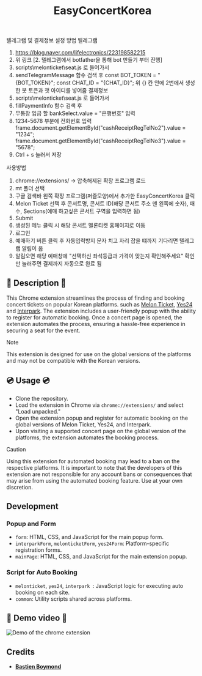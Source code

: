 <div align="center">
    <h1>EasyConcertKorea</h1>
<br>
</div>

텔레그램 및 결제정보 설정 방법
텔레그램
1. https://blog.naver.com/lifelectronics/223198582215
2. 위 링크 [2. 텔레그램에서 botfather을 통해 bot 만들기 부터 진행]
3. scripts\melonticket\seat.js 로 들어가서
4. sendTelegramMessage 함수 검색 후 
    const BOT_TOKEN = "{BOT_TOKEN}";
    const CHAT_ID = "{CHAT_ID}";
    위 {} 칸 안에 2번에서 생성한 봇 토큰과 챗 아이디를 넣어줌
결제정보
1. scripts\melonticket\seat.js 로 들어가서
2. fillPaymentInfo 함수 검색 후
3. 무통장 입금 할 bankSelect.value = "은행번호" 입력
4. 1234-5678 부분에 전화번호 입력
    frame.document.getElementById("cashReceiptRegTelNo2").value = "1234";
    frame.document.getElementById("cashReceiptRegTelNo3").value = "5678";
5. Ctrl + s 눌러서 저장

사용방법
1. chrome://extensions/ -> 압축해제된 확장 프로그램 로드
2. mt 폴더 선택
3. 구글 검색바 왼쪽 확장 프로그램(퍼즐모양)에서 추가한 EasyConcertKorea 클릭
4. Melon Ticket 선택 후 콘서트명, 콘서트 ID(해당 콘서트 주소 맨 왼쪽에 숫자), 매수, Sections(예매 하고싶은 콘서트 구역을 입력하면 됨)
5. Submit
6. 생성된 메뉴 클릭 시 해당 콘서트 멜론티켓 홈페이지로 이동
7. 로그인
8. 예매하기 버튼 클릭 후 자동입력방지 문자 치고 자리 잡을 떄까지 기다리면 텔레그램 알림이 옴
9. 알림오면 해당 예매창에 "선택하신 좌석등급과 가격이 맞는지 확인해주세요" 확인만 눌러주면 결제까지 자동으로 완료 됨



## :notebook: Description :notebook:

This Chrome extension streamlines the process of finding and booking concert tickets on popular Korean platforms. such as <a href="https://tkglobal.melon.com/main/index.htm?langCd=EN">Melon Ticket</a>, <a href="http://ticket.yes24.com/English">Yes24</a> and <a href="https://www.globalinterpark.com/?lang=en">Interpark</a>. The extension includes a user-friendly popup with the ability to register for automatic booking. Once a concert page is opened, the extension automates the process, ensuring a hassle-free experience in securing a seat for the event.

> [!NOTE]
> This extension is designed for use on the global versions of the platforms and may not be compatible with the Korean versions.

## :cd: Usage :cd:

- Clone the repository.
- Load the extension in Chrome via `chrome://extensions/` and select "Load unpacked."
- Open the extension popup and register for automatic booking on the global versions of Melon Ticket, Yes24, and Interpark.
- Upon visiting a supported concert page on the global version of the platforms, the extension automates the booking process.

> [!CAUTION]
> Using this extension for automated booking may lead to a ban on the respective platforms. It is important to note that the developers of this extension are not responsible for any account bans or consequences that may arise from using the automated booking feature. Use at your own discretion.

## Development

### Popup and Form
- `form`: HTML, CSS, and JavaScript for the main popup form.
- `interparkForm`, `melonticketForm`, `yes24Form`: Platform-specific registration forms.
- `mainPage`: HTML, CSS, and JavaScript for the main extension popup.

### Script for Auto Booking
- `melonticket`, `yes24`, `interpark `: JavaScript logic for executing auto booking on each site.
- `common`: Utility scripts shared across platforms.

## :camera_flash: Demo video :camera_flash:

![Demo of the chrome extension](./assets/demo.gif)

## Credits

* <strong><a href="https://github.com/BastienBoymond">Bastien Boymond</a></strong>
